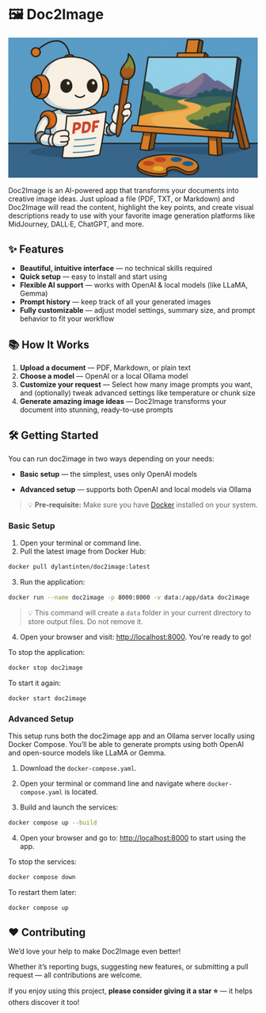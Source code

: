 # 🖼️ Doc2Image

<p align="center">
  <img src="assets/robot-painting-a-landscape.png?raw=true">
</p>

Doc2Image is an AI-powered app that transforms your documents into creative image ideas. Just upload a file (PDF, TXT, or Markdown) and Doc2Image will read the content, highlight the key points, and create visual descriptions ready to use with your favorite image generation platforms like MidJourney, DALL·E, ChatGPT, and more.

## ✨ Features

- **Beautiful, intuitive interface** — no technical skills required
- **Quick setup** — easy to install and start using
- **Flexible AI support** — works with OpenAI & local models (like LLaMA, Gemma)
- **Prompt history** — keep track of all your generated images
- **Fully customizable** — adjust model settings, summary size, and prompt behavior to fit your workflow

## 📚 How It Works

1. **Upload a document** — PDF, Markdown, or plain text  
2. **Choose a model** — OpenAI or a local Ollama model  
3. **Customize your request** — Select how many image prompts you want, and (optionally) tweak advanced settings like temperature or chunk size  
4. **Generate amazing image ideas** — Doc2Image transforms your document into stunning, ready-to-use prompts

## 🛠️ Getting Started

You can run doc2image in two ways depending on your needs:

- **Basic setup** — the simplest, uses only OpenAI models

- **Advanced setup** — supports both OpenAI and local models via Ollama

> 💡 **Pre-requisite:** Make sure you have [Docker](https://docs.docker.com/get-started/get-docker/) installed on your system.

### Basic Setup

1. Open your terminal or command line.
2. Pull the latest image from Docker Hub:

```bash
docker pull dylantinten/doc2image:latest
```

3. Run the application:

```bash
docker run --name doc2image -p 8000:8000 -v data:/app/data doc2image
```
> 💡 This command will create a `data` folder in your current directory to store output files. Do not remove it.

4. Open your browser and visit: [http://localhost:8000](http://localhost:8000). You're ready to go!

To stop the application:

```bash
docker stop doc2image
```

To start it again:

```bash
docker start doc2image
```

### Advanced Setup

This setup runs both the doc2image app and an Ollama server locally using Docker Compose. You’ll be able to generate prompts using both OpenAI and open-source models like LLaMA or Gemma.

1. Download the `docker-compose.yaml`.

2. Open your terminal or command line and navigate where `docker-compose.yaml` is located.

3. Build and launch the services:

```bash
docker compose up --build
```

4. Open your browser and go to: [http://localhost:8000](http://localhost:8000) to start using the app.

To stop the services:

```bash
docker compose down
```

To restart them later:

```bash
docker compose up
```

## ❤️ Contributing

We’d love your help to make Doc2Image even better!  

Whether it’s reporting bugs, suggesting new features, or submitting a pull request — all contributions are welcome.

If you enjoy using this project, **please consider giving it a star ⭐️** — it helps others discover it too!
